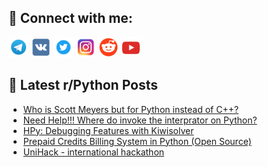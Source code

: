 ## 🔎 Connect with me:
[<img src="https://github.com/bullbesh/bullbesh/blob/main/images/Telegram.png" width="32" height="32" />](https://t.me/bullbesh)
[<img src="https://github.com/bullbesh/bullbesh/blob/main/images/VK.png" width="32" height="32" />](https://vk.com/bullbesh)
[<img src="https://github.com/bullbesh/bullbesh/blob/main/images/Twitter.png" width="32" height="32" />](https://twitter.com/bullbesh1)
[<img src="https://github.com/bullbesh/bullbesh/blob/main/images/Instagram.png" width="32" height="32" />](https://www.instagram.com/bullbesh)
[<img src="https://github.com/bullbesh/bullbesh/blob/main/images/Reddit.png" width="32" height="32" />](https://www.reddit.com/user/bullbesh)
[<img src="https://github.com/bullbesh/bullbesh/blob/main/images/YouTube.png" width="32" height="32" />](https://www.youtube.com/channel/UCtfjRs6uzgq5mfm8S06WTcg)

## 📕 Latest r/Python Posts
<!-- BLOG-POST-LIST:START -->
- [Who is Scott Meyers but for Python instead of C++?](https://www.reddit.com/r/Python/comments/ydelk2/who_is_scott_meyers_but_for_python_instead_of_c/)
- [Need Help!!! Where do invoke the interprator on Python?](https://www.reddit.com/r/Python/comments/yddt74/need_help_where_do_invoke_the_interprator_on/)
- [HPy: Debugging Features with Kiwisolver](https://www.reddit.com/r/Python/comments/ydc3o1/hpy_debugging_features_with_kiwisolver/)
- [Prepaid Credits Billing System in Python &lpar;Open Source&rpar;](https://www.reddit.com/r/Python/comments/yd8by2/prepaid_credits_billing_system_in_python_open/)
- [UniHack - international hackathon](https://www.reddit.com/r/Python/comments/yd63xa/unihack_international_hackathon/)
<!-- BLOG-POST-LIST:END -->

